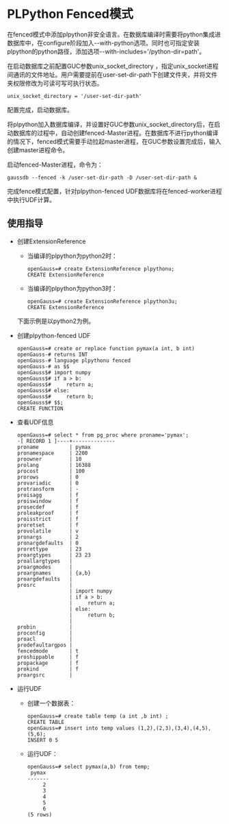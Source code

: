 # PLPython Fenced模式<a name="ZH-CN_TOPIC_0000001149506467"></a>

在fenced模式中添加plpython非安全语言。在数据库编译时需要将python集成进数据库中，在configure阶段加入--with-python选项。同时也可指定安装plpython的python路径，添加选项--with-includes='/python-dir=path'。

在启动数据库之前配置GUC参数unix\_socket\_directory ，指定unix\_socket进程间通讯的文件地址。用户需要提前在user-set-dir-path下创建文件夹，并将文件夹权限修改为可读可写可执行状态。

```
unix_socket_directory = '/user-set-dir-path'
```

配置完成，启动数据库。

将plpython加入数据库编译，并设置好GUC参数unix\_socket\_directory后，在启动数据库的过程中，自动创建fenced-Master进程。在数据库不进行python编译的情况下，fenced模式需要手动拉起master进程，在GUC参数设置完成后，输入创建master进程命令。

启动fenced-Master进程，命令为：

```
gaussdb --fenced -k /user-set-dir-path -D /user-set-dir-path &
```

完成fence模式配置，针对plpython-fenced UDF数据库将在fenced-worker进程中执行UDF计算。

## 使用指导<a name="section823619213143"></a>

-   创建ExtensionReference

    -   当编译的plpython为python2时：

        ```
        openGauss=# create ExtensionReference plpythonu;
        CREATE ExtensionReference
        ```

    -   当编译的plpython为python3时：

        ```
        openGauss=# create ExtensionReference plpython3u;
        CREATE ExtensionReference
        ```

    下面示例是以python2为例。


-   创建plpython-fenced UDF

    ```
    openGauss=# create or replace function pymax(a int, b int)
    openGauss-# returns INT
    openGauss-# language plpythonu fenced
    openGauss-# as $$
    openGauss$# import numpy
    openGauss$# if a > b:
    openGauss$#     return a;
    openGauss$# else:
    openGauss$#     return b;
    openGauss$# $$;
    CREATE FUNCTION
    ```

-   查看UDF信息

    ```
    openGauss=# select * from pg_proc where proname='pymax';
    -[ RECORD 1 ]----+--------------
    proname          | pymax
    pronamespace     | 2200
    proowner         | 10
    prolang          | 16388
    procost          | 100
    prorows          | 0
    provariadic      | 0
    protransform     | -
    proisagg         | f
    proiswindow      | f
    prosecdef        | f
    proleakproof     | f
    proisstrict      | f
    proretset        | f
    provolatile      | v
    pronargs         | 2
    pronargdefaults  | 0
    prorettype       | 23
    proargtypes      | 23 23
    proallargtypes   |
    proargmodes      |
    proargnames      | {a,b}
    proargdefaults   |
    prosrc           |
                     | import numpy
                     | if a > b:
                     |     return a;
                     | else:
                     |     return b;
                     |
    probin           |
    proconfig        |
    proacl           |
    prodefaultargpos |
    fencedmode       | t
    proshippable     | f
    propackage       | f
    prokind          | f
    proargsrc        |
    ```

-   运行UDF
    -   创建一个数据表：

        ```
        openGauss=# create table temp (a int ,b int) ;
        CREATE TABLE
        openGauss=# insert into temp values (1,2),(2,3),(3,4),(4,5),(5,6);
        INSERT 0 5
        ```

    -   运行UDF：

        ```
        openGauss=# select pymax(a,b) from temp;
         pymax
        -------
             2
             3
             4
             5
             6
        (5 rows)
        ```



